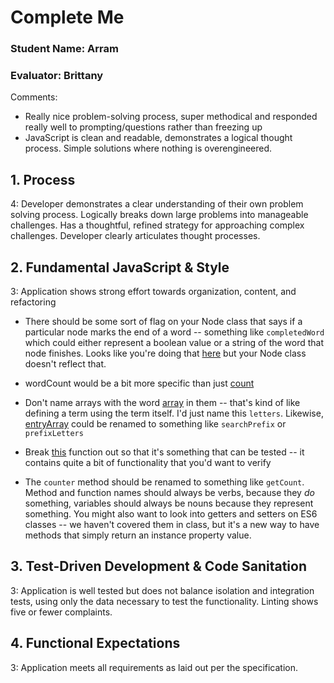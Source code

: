 # Complete Me
### Student Name: Arram
### Evaluator: Brittany

Comments:
* Really nice problem-solving process, super methodical and responded really well to prompting/questions rather than freezing up
* JavaScript is clean and readable, demonstrates a logical thought process. Simple solutions where nothing is overengineered.

## 1. Process

4: Developer demonstrates a clear understanding of their own problem solving process. Logically breaks down large problems into manageable challenges. Has a thoughtful, refined strategy for approaching complex challenges. Developer clearly articulates thought processes.

## 2. Fundamental JavaScript & Style

3: Application shows strong effort towards organization, content, and refactoring

* There should be some sort of flag on your Node class that says if a particular node marks the end of a word -- something like `completedWord` which could either represent a boolean value or a string of the word that node finishes. Looks like you're doing that [here](https://github.com/airum82/complete-me/blob/master/lib/Trie.js#L19-L22) but your Node class doesn't reflect that.

* wordCount would be a bit more specific than just [count](https://github.com/airum82/complete-me/blob/master/lib/Trie.js#L6)

* Don't name arrays with the word [array](https://github.com/airum82/complete-me/blob/master/lib/Trie.js#L10) in them -- that's kind of like defining a term using the term itself. I'd just name this `letters`. Likewise, [entryArray](https://github.com/airum82/complete-me/blob/master/lib/Trie.js#L30) could be renamed to something like `searchPrefix` or `prefixLetters`

* Break [this](https://github.com/airum82/complete-me/blob/master/lib/Trie.js#L36-L44) function out so that it's something that can be tested -- it contains quite a bit of functionality that you'd want to verify

* The `counter` method should be renamed to something like `getCount`. Method and function names should always be verbs, because they *do* something, variables should always be nouns because they represent something. You might also want to look into getters and setters on ES6 classes -- we haven't covered them in class, but it's a new way to have methods that simply return an instance property value.

## 3. Test-Driven Development & Code Sanitation

3: Application is well tested but does not balance isolation and integration tests, using only the data necessary to test the functionality. Linting shows five or fewer complaints.

## 4. Functional Expectations

3: Application meets all requirements as laid out per the specification.